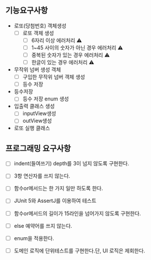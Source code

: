 ## 기능요구사항
- 로또(당첨번호) 객체생성
  -[ ] 로또 객체 생성
      -[ ] 6자리 이상 에러처리 ⚠️
      -[ ] 1~45 사이의 숫자가 아닌 경우 에러처리 ⚠️
      -[ ] 중복된 숫자가 있는 경우 에러처리 ⚠️
      -[ ] 한글이 있는 경우 에러처리 ⚠️
    
- 무작위 넘버 생성 객체
  -[ ] 구입한 무작위 넘버 객체 생성
  -[ ] 등수 저장
  
- 등수저장
  -[ ] 등수 저장 enum 생성

- 입출력 클래스 생성
  -[ ] inputView생성
  -[ ] outView생성

- 로또 실행 클래스


## 프로그래밍 요구사항
-[ ] indent(들여쓰기) depth를 3이 넘지 않도록 구현한다.
-[ ] 3항 연산자를 쓰지 않는다.
-[ ] 함수or메서드는 한 가지 일만 하도록 한다.
-[ ] JUnit 5와 AssertJ를 이용하여 테스트

-[ ] 함수or메서드의 길이가 15라인을 넘어가지 않도록 구현한다.
-[ ] else 예약어를 쓰지 않는다.
-[ ] enum을 적용한다.
-[ ] 도메인 로직에 단위테스트를 구현한다.단, UI 로직은 제회한다.